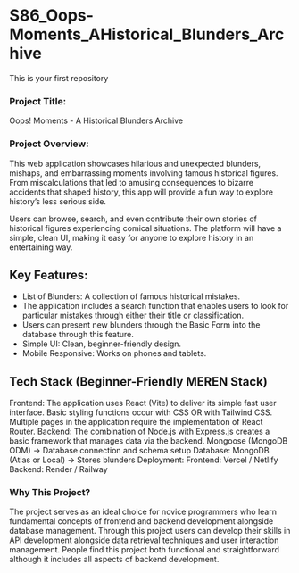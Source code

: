 # S86_Oops-Moments_AHistorical_Blunders_Archive
This is your first repository


### Project Title:
Oops! Moments - A Historical Blunders Archive

### Project Overview:
This web application  showcases hilarious and unexpected blunders, mishaps, and embarrassing moments involving famous historical figures. From miscalculations that led to amusing consequences to bizarre accidents that shaped history, this app will provide a fun way to explore history’s less serious side.

Users can browse, search, and even contribute their own stories of historical figures experiencing comical situations. The platform will have a simple, clean UI, making it easy for anyone to explore history in an entertaining way.



## Key Features:
- List of Blunders: A collection of famous historical mistakes.
- The application includes a search function that enables users to look for particular mistakes through either their title or classification.
- Users can present new blunders through the Basic Form into the database through this feature.
- Simple UI: Clean, beginner-friendly design.
- Mobile Responsive: Works on phones and tablets.

## Tech Stack (Beginner-Friendly MEREN Stack)
Frontend:
The application uses React (Vite) to deliver its simple fast user interface.
Basic styling functions occur with CSS OR with Tailwind CSS.
Multiple pages in the application require the implementation of React Router.
Backend:
The combination of Node.js with Express.js creates a basic framework that manages data via the backend.
Mongoose (MongoDB ODM) → Database connection and schema setup
Database:
MongoDB (Atlas or Local) → Stores blunders
Deployment:
Frontend: Vercel / Netlify
Backend: Render / Railway
### Why This Project?
The project serves as an ideal choice for novice programmers who learn fundamental concepts of frontend and backend development alongside database management.
Through this project users can develop their skills in API development alongside data retrieval techniques and user interaction management.
People find this project both functional and straightforward although it includes all aspects of backend development.